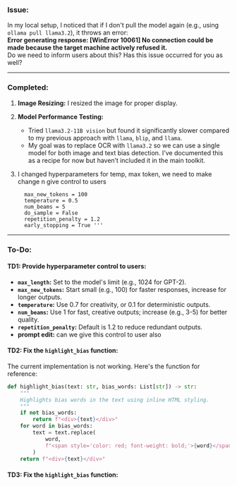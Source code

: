 
### Issue:
In my local setup, I noticed that if I don't pull the model again (e.g., using `ollama pull llama3.2`), it throws an error:  
**Error generating response: [WinError 10061] No connection could be made because the target machine actively refused it.**  
Do we need to inform users about this? Has this issue occurred for you as well?

---

### Completed:
1. **Image Resizing:** I resized the image for proper display.  
2. **Model Performance Testing:**  
   - Tried `llama3.2-11B vision` but found it significantly slower compared to my previous approach with `llama`, `blip`, and `llama`.  
   - My goal was to replace OCR with `llama3.2` so we can use a single model for both image and text bias detection. I’ve documented this as a recipe for now but haven’t included it in the main toolkit.
3. I changed hyperparameters for temp, max token, we need to make change n give control to users
      
      ```  max_length = 512
        max_new_tokens = 100
        temperature = 0.5
        num_beams = 5
        do_sample = False
        repetition_penalty = 1.2
        early_stopping = True '''

---

### To-Do:
#### **TD1:** Provide hyperparameter control to users:  
- **`max_length`:** Set to the model's limit (e.g., 1024 for GPT-2).  
- **`max_new_tokens`:** Start small (e.g., 100) for faster responses, increase for longer outputs.  
- **`temperature`:** Use 0.7 for creativity, or 0.1 for deterministic outputs.  
- **`num_beams`:** Use 1 for fast, creative outputs; increase (e.g., 3-5) for better quality.  
- **`repetition_penalty`:** Default is 1.2 to reduce redundant outputs.
- **prompt edit:** can we give this control to user also  

#### **TD2:** Fix the `highlight_bias` function:
The current implementation is not working. Here's the function for reference:  
```python
def highlight_bias(text: str, bias_words: List[str]) -> str:
    """
    Highlights bias words in the text using inline HTML styling.
    """
    if not bias_words:
        return f"<div>{text}</div>"
    for word in bias_words:
        text = text.replace(
            word,
            f"<span style='color: red; font-weight: bold;'>{word}</span>"
        )
    return f"<div>{text}</div>"
```
#### **TD3:** Fix the `highlight_bias` function:

